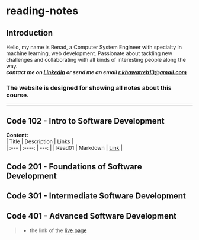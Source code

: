# reading-notes

## Introduction
Hello, my name is Renad, a Computer System Engineer with specialty in machine learning, web development. Passionate about tackling new challenges and collaborating with all kinds of interesting people along the way.  
***contact me on [Linkedin](https://www.linkedin.com/in/renadjkhawatreh/) or send me an email <r.khawatreh13@gmail.com>***

### **The website is designed for showing all notes about this course.**  

---  

## Code 102 - Intro to Software Development  
**Content:**  
| Title             | Description         | Links         |  
| :---              |    :----:           |          ---: |
|      Read01       |    Markdown         |  [Link]()     |


## Code 201 - Foundations of Software Development
## Code 301 - Intermediate Software Development
## Code 401 - Advanced Software Development


> - the link of the [live page](https://rnad95.github.io/reading-notes/)
